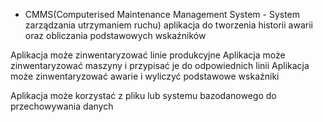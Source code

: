 - CMMS(Computerised Maintenance Management System - System zarządzania utrzymaniem ruchu) 
aplikacja do tworzenia historii awarii oraz obliczania podstawowych wskaźników 


Aplikacja może zinwentaryzować linie produkcyjne 
Aplikacja może zinwentaryzować maszyny i przypisać je do odpowiednich linii 
Aplikacja może zinwentaryzować awarie i wyliczyć podstawowe wskaźniki 

Aplikacja może korzystać z pliku lub systemu bazodanowego do przechowywania danych

